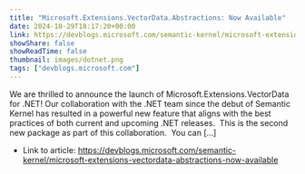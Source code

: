 ```yaml
---
title: "Microsoft.Extensions.VectorData.Abstractions: Now Available"
date: 2024-10-29T18:17:20+00:00
link: https://devblogs.microsoft.com/semantic-kernel/microsoft-extensions-vectordata-abstractions-now-available
showShare: false
showReadTime: false
thumbnail: images/dotnet.png
tags: ["devblogs.microsoft.com"]
---
```

We are thrilled to announce the launch of Microsoft.Extensions.VectorData for .NET! Our collaboration with the .NET team since the debut of Semantic Kernel has resulted in a powerful new feature that aligns with the best practices of both current and upcoming .NET releases.  This is the second new package as part of this collaboration.  You can […]

- Link to article: https://devblogs.microsoft.com/semantic-kernel/microsoft-extensions-vectordata-abstractions-now-available